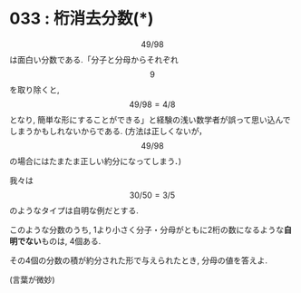 # 033 : 桁消去分数\(\*\)

$$49/98$$は面白い分数である.「分子と分母からそれぞれ$$9$$を取り除くと, $$49/98 = 4/8$$ となり, 簡単な形にすることができる」と経験の浅い数学者が誤って思い込んでしまうかもしれないからである. \(方法は正しくないが，$$49/98$$の場合にはたまたま正しい約分になってしまう．\)

我々は $$30/50 = 3/5$$ のようなタイプは自明な例だとする.

このような分数のうち, 1より小さく分子・分母がともに2桁の数になるような**自明でない**ものは, 4個ある.

その4個の分数の積が約分された形で与えられたとき, 分母の値を答えよ.

\(言葉が微妙\)

